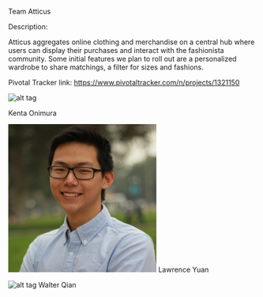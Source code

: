 Team Atticus

Description:

Atticus aggregates online clothing and merchandise on a central hub where users can display their purchases and interact with the fashionista community. Some initial features we plan to roll out are a personalized wardrobe to share matchings, a filter for sizes and fashions. 

Pivotal Tracker link:
https://www.pivotaltracker.com/n/projects/1321150

![alt tag](https://cloud.githubusercontent.com/assets/7041750/7172633/f5d73142-e39f-11e4-92b9-307cf0133528.jpg)

Kenta Onimura


![alt tag](https://github.com/scalableinternetservices/Atticus/blob/master/lawrence.JPG)
Lawrence Yuan


![alt tag](https://cloud.githubusercontent.com/assets/9376107/7212470/40e7e8e8-e51c-11e4-9b4a-845150143c38.jpg)
Walter Qian

